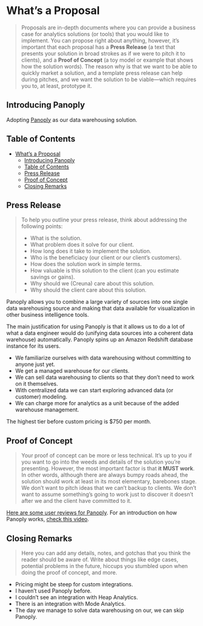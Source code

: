 # What’s a Proposal

> Proposals are in-depth documents where you can provide a business case for analytics solutions (or tools) that you would like to implement. You can propose right about anything, however, it’s important that each proposal has a **Press Release** (a text that presents your solution in broad strokes as if we were to pitch it to clients), and a **Proof of Concept** (a toy model or example that shows how the solution words). The reason why is that we want to be able to quickly market a solution, and a template press release can help during pitches, and we want the solution to be viable—which requires you to, at least, prototype it.

## Introducing Panoply 

Adopting [Panoply](https://panoply.io/index-new/?utm_expid=.nF2bC-3yTQS6adLYxAsWkw.1&utm_referrer=https%3A%2F%2Fduckduckgo.com%2F) as our data warehousing solution.

## Table of Contents

- [What’s a Proposal](#whats-a-proposal)
  - [Introducing Panoply](#introducing-panoply)
  - [Table of Contents](#table-of-contents)
  - [Press Release](#press-release)
  - [Proof of Concept](#proof-of-concept)
  - [Closing Remarks](#closing-remarks)

## Press Release

> To help you outline your press release, think about addressing the following points:
> - What is the solution.
> - What problem does it solve for our client.
> - How long does it take to implement the solution.
> - Who is the beneficiacy (our client or our client’s customers).
> - How does the solution work in simple terms.
> - How valuable is this solution to the client (can you estimate savings or gains).
> - Why should we (Creuna) care about this solution.
> - Why should the client care about this solution.

Panoply allows you to combine a large variety of sources into one single data warehousing source and making that data available for visualization in other business intelligence tools.

The main justification for using Panoply is that it allows us to do a lot of what a data engineer would do (unifying data sources into a coherent data warehouse) automatically. Panoply spins up an Amazon Redshift database instance for its users. 

- We familiarize ourselves with data warehousing without committing to anyone just yet.
- We get a managed warehouse for our clients.
- We can sell data warehousing to clients so that they don’t need to work on it themselves.
- With centralized data we can start exploring advanced data (or customer) modeling.
- We can charge more for analytics as a unit because of the added warehouse management.

The highest tier before custom pricing is $750 per month.

## Proof of Concept

> Your proof of concept can be more or less technical. It’s up to you if you want to go into the weeds and details of the solution you’re presenting. However, the most important factor is that **it MUST work**. In other words, although there are always bumpy roads ahead, the solution should work at least in its most elementary, barebones stage. We don’t want to pitch ideas that we can’t backup to clients. We don’t want to assume something’s going to work just to discover it doesn’t after we and the client have committed to it.

[Here are some user reviews for Panoply](https://www.g2.com/products/panoply/reviews). For an introduction on how Panoply works, [check this video](https://www.youtube.com/watch?v=c95mj3I6v7c).

## Closing Remarks

> Here you can add any details, notes, and gotchas that you think the reader should be aware of. Write about things like edge cases, potential problems in the future, hiccups you stumbled upon when doing the proof of concept, and more.

- Pricing might be steep for custom integrations.
- I haven’t used Panoply before.
- I couldn’t see an integration with Heap Analytics.
- There is an integration with Mode Analytics.
- The day we manage to solve data warehousing on our, we can skip Panoply.

